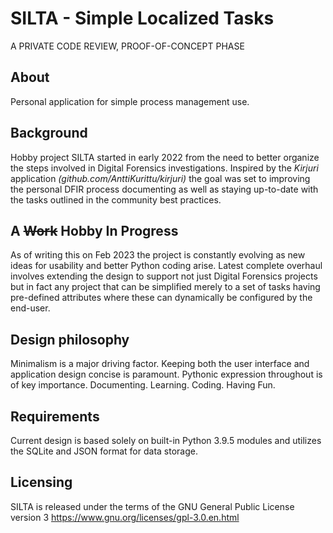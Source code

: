 # SILTA - Simple Localized Tasks
A PRIVATE CODE REVIEW, PROOF-OF-CONCEPT PHASE
## About
Personal application for simple process management use.

## Background
Hobby project SILTA started in early 2022 from the need to better organize the steps involved in Digital Forensics investigations. Inspired by the *Kirjuri* application *(github.com/AnttiKurittu/kirjuri)* the goal was set to improving the personal DFIR process documenting as well as staying up-to-date with the tasks outlined in the community best practices.

## A ~~Work~~ Hobby In Progress                                                                           
As of writing this on Feb 2023 the project is constantly evolving as new ideas for usability and better Python coding arise. Latest complete overhaul involves extending the design to support not just Digital Forensics projects but in fact any project that can be simplified merely to a set of tasks having pre-defined attributes where these can dynamically be configured by the end-user.

## Design philosophy
Minimalism is a major driving factor. Keeping both the user interface and application design concise is paramount. Pythonic expression throughout is of key importance. Documenting. Learning. Coding. Having Fun.

## Requirements
Current design is based solely on built-in Python 3.9.5 modules and utilizes the SQLite and JSON format for data storage.

## Licensing
SILTA is released under the terms of the GNU General Public License version 3
https://www.gnu.org/licenses/gpl-3.0.en.html
